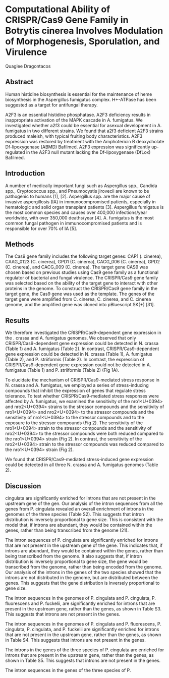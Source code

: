 # Computational Ability of CRISPR/Cas9 Gene Family in Botrytis cinerea Involves Modulation of Morphogenesis, Sporulation, and Virulence
Quaglee Dragontacos


## Abstract
Human histidine biosynthesis is essential for the maintenance of heme biosynthesis in the Aspergillus fumigatus complex. H+-ATPase has been suggested as a target for antifungal therapy.

A2F3 is an essential histidine phosphatase. A2F3 deficiency results in inappropriate activation of the MAPK cascade in A. fumigatus. We investigated whether a2f3 could be essential for asexual development in A. fumigatus in two different strains. We found that a2f3 deficient A2F3 strains produced maleish, with typical fruiting body characteristics. A2F3 expression was restored by treatment with the Amphotericin B deoxycholate Df-lipoxygenase (ABMD) Bafilmed. A2F3 expression was significantly up-regulated in the A2F3 null mutant lacking the Df-lipoxygenase (DfLox) Bafilmed.


## Introduction
A number of medically important fungi such as Aspergillus spp., Candida spp., Cryptococcus spp., and Pneumocystis jirovecii are known to be pathogenic to humans [1], [2]. Aspergillus spp. are the major cause of invasive aspergillosis (IA) in immunocompromised patients, especially in hematologic and solid organ transplant patients [3]. Aspergillus fumigatus is the most common species and causes over 400,000 infections/year worldwide, with over 350,000 deaths/year [4]. A. fumigatus is the most common fungal pathogen in immunocompromised patients and is responsible for over 70% of IA [5].


## Methods
The Cas9 gene family includes the following target genes: CAP1 (. cinerea), CAAG_0123 (C. cinerea), GPD1 (C. cinerea), CACG_006 (C. cinerea), GPD2 (C. cinerea), and CACG_009 (C. cinerea). The target gene CAS9 was chosen based on previous studies using Cas9 gene family as a functional regulator of bacterial and fungal virulence. The CRISPR/Cas9 gene family was selected based on the ability of the target gene to interact with other proteins in the genome. To construct the CRISPR/Cas9 gene family in the target gene, the Cas9 gene was used as the template. The genes of the target gene were amplified from C. cinerea, C. cinerea, and C. cinerea genome, and the amplified gene was cloned into pBluescript SK(+) [31].


## Results
We therefore investigated the CRISPR/Cas9-dependent gene expression in the . crassa and A. fumigatus genomes. We observed that only CRISPR/Cas9-dependent gene expression could be detected in N. crassa (Table 1) and A. fumigatus (Table 2). In contrast, CRISPR/Cas9-dependent gene expression could be detected in N. crassa (Table 1), A. fumigatus (Table 2), and P. striiformis (Table 2). In contrast, the expression of CRISPR/Cas9-dependent gene expression could not be detected in A. fumigatus (Table 1) and P. striiformis (Table 2) (Fig 1A).

To elucidate the mechanism of CRISPR/Cas9-mediated stress response in N. crassa and A. fumigatus, we employed a series of stress-inducing compounds that inhibit the expression of genes that regulate stress tolerance. To test whether CRISPR/Cas9-mediated stress responses were affected by A. fumigatus, we examined the sensitivity of the nro1<U+0394> and nro2<U+0394> strains to the stressor compounds and the sensitivity of nro1<U+0394> and nro2<U+0394> to the stressor compounds and the sensitivity of nro1<U+0394> to the stressor compounds and to the exposure to the stressor compounds (Fig 2). The sensitivity of the nro1<U+0394> strain to the stressor compounds and the sensitivity of nro2<U+0394> to the stressor compounds were both reduced compared to the nro1<U+0394> strain (Fig 2). In contrast, the sensitivity of the nro2<U+0394> strain to the stressor compounds was reduced compared to the nro1<U+0394> strain (Fig 2).

We found that CRISPR/Cas9-mediated stress-induced gene expression could be detected in all three N. crassa and A. fumigatus genomes (Table 2).


## Discussion
cingulata are significantly enriched for introns that are not present in the upstream gene of the gen. Our analysis of the intron sequences from all the genes from P. cingulata revealed an overall enrichment of introns in the genomes of the three species (Table S2). This suggests that intron distribution is inversely proportional to gene size. This is consistent with the model that, if introns are abundant, they would be contained within the genes, rather than being transcribed from the genome (21).

The intron sequences of P. cingulata are significantly enriched for introns that are not present in the upstream gene of the gene. This indicates that, if introns are abundant, they would be contained within the genes, rather than being transcribed from the genome. It also suggests that, if intron distribution is inversely proportional to gene size, the gene would be transcribed from the genome, rather than being encoded from the genome. Our analysis of the introns in the genes of the two species showed that the introns are not distributed in the genome, but are distributed between the genes. This suggests that the gene distribution is inversely proportional to gene size.

The intron sequences in the genomes of P. cingulata and P. cingulata, P. fluorescens and P. fuckelii, are significantly enriched for introns that are present in the upstream gene, rather than the genes, as shown in Table S3. This suggests that introns are not present in the genes.

The intron sequences in the genomes of P. cingulata and P. fluorescens, P. cingulata, P. cingulata, and P. fuckelii are significantly enriched for introns that are not present in the upstream gene, rather than the genes, as shown in Table S4. This suggests that introns are not present in the genes.

The introns in the genes of the three species of P. cingulata are enriched for introns that are present in the upstream gene, rather than the genes, as shown in Table S5. This suggests that introns are not present in the genes.

The intron sequences in the genes of the three species of P.
